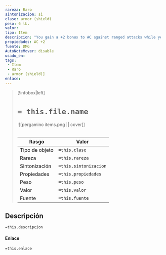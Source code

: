 ```yaml
---
rareza: Raro
sintonizacion: si
clase: armor (shield)
peso: 6 lb.
valor: 
tipo: Item
descripcion: "You gain a +2 bonus to AC against ranged attacks while you wield this shield. This bonus is in addition to the shield&#x27;s normal bonus to AC. In addition, whenever an attacker makes a ranged attack against a target within 5 feet of you, you can use your reaction to become the target of the attack instead."
propiedades: AC +2
fuente: DMG
AutoNoteMover: disable
usado_en:  
tags: 
 - Item
 - Raro
 - armor (shield)]
enlace: 
---
```


> [!infobox|left]
>  # `= this.file.name`
> ![[pergamino items.png || cover]]
> ######   
> |Rasgo | Valor |
> | --- | --- |
> | Tipo de objeto| `=this.clase`|
>  | Rareza| `=this.rareza`|
> | Sintonización | `=this.sintonizacion` |
> | Propiedades | `=this.propiedades` |
>  | Peso | `=this.peso` |
> | Valor | `=this.valor` |
> | Fuente | `=this.fuente` |


## Descripción
`=this.descripcion`

#### Enlace
`=this.enlace`